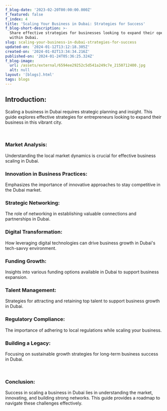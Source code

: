 ```yaml
---
f_blog-date: '2023-02-20T00:00:00.000Z'
f_featured: false
f_index: 4
title: 'Scaling Your Business in Dubai: Strategies for Success'
f_blog-short-description: >-
  Share effective strategies for businesses looking to expand their operations
  within Dubai.
slug: scaling-your-business-in-dubai-strategies-for-success
updated-on: '2024-01-12T13:12:18.305Z'
created-on: '2024-01-02T13:34:34.216Z'
published-on: '2024-01-24T05:36:25.324Z'
f_blog-image:
  url: /assets/external/6594ee29252c5d541a249c7e_2150712400.jpg
  alt: null
layout: '[blogs].html'
tags: blogs
---
```


Introduction:
-------------

Scaling a business in Dubai requires strategic planning and insight. This guide explores effective strategies for entrepreneurs looking to expand their business in this vibrant city.

‍

### Market Analysis:

Understanding the local market dynamics is crucial for effective business scaling in Dubai.

### Innovation in Business Practices:

Emphasizes the importance of innovative approaches to stay competitive in the Dubai market.

### Strategic Networking:

The role of networking in establishing valuable connections and partnerships in Dubai.

### Digital Transformation:

How leveraging digital technologies can drive business growth in Dubai's tech-savvy environment.

### Funding Growth:

Insights into various funding options available in Dubai to support business expansion.

### Talent Management:

Strategies for attracting and retaining top talent to support business growth in Dubai.

### Regulatory Compliance:

The importance of adhering to local regulations while scaling your business.

### Building a Legacy:

Focusing on sustainable growth strategies for long-term business success in Dubai.

‍

### Conclusion:

Success in scaling a business in Dubai lies in understanding the market, innovating, and building strong networks. This guide provides a roadmap to navigate these challenges effectively.
